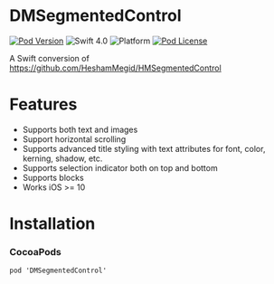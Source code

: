 # DMSegmentedControl
[![Pod Version](http://img.shields.io/cocoapods/v/DMSegmentedControl.svg?style=flat)](http://cocoadocs.org/docsets/DMSegmentedControl)
![Swift 4.0](https://img.shields.io/badge/Swift-4.0-orange.svg)
![Platform](https://img.shields.io/badge/platform-iOS-lightgrey.svg)
[![Pod License](http://img.shields.io/cocoapods/l/DMSegmentedControl.svg?style=flat)](http://opensource.org/licenses/MIT)

A Swift conversion of https://github.com/HeshamMegid/HMSegmentedControl

# Features
- Supports both text and images
- Support horizontal scrolling
- Supports advanced title styling with text attributes for font, color, kerning, shadow, etc.
- Supports selection indicator both on top and bottom
- Supports blocks
- Works iOS >= 10

# Installation

### CocoaPods
```
pod 'DMSegmentedControl'
```
